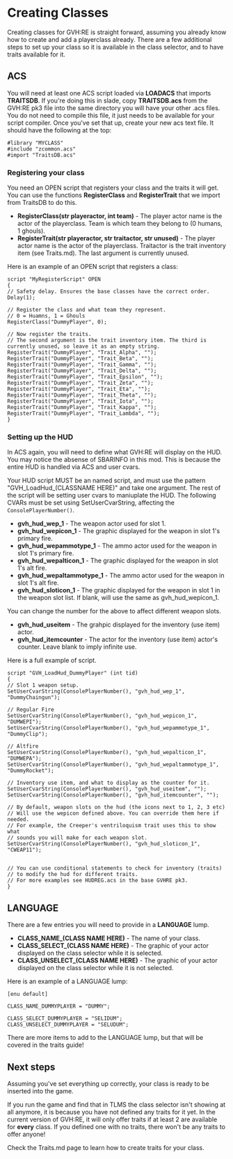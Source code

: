 # Creating Classes

Creating classes for GVH:RE is straight forward, assuming you already know how to create and add a playerclass already. There are a few additional steps to set up your class so it is available in the class selector, and to have traits available for it.

## ACS

You will need at least one ACS script loaded via **LOADACS** that imports **TRAITSDB**. If you're doing this in slade, copy **TRAITSDB.acs** from the GVH:RE pk3 file into the same directory you will have your other .acs files. You do not need to compile this file, it just needs to be available for your script compiler. Once you've set that up, create your new acs text file. It should have the following at the top:

```
#library "MYCLASS"
#include "zcommon.acs"
#import "TraitsDB.acs"
```

### Registering your class

You need an OPEN script that registers your class and the traits it will get. You can use the functions **RegisterClass** and **RegisterTrait** that we import from TraitsDB to do this. 

- **RegisterClass(str playeractor, int team)** - The player actor name is the actor of the playerclass. Team is which team they belong to (0 humans, 1 ghouls).
- **RegisterTrait(str playeractor, str traitactor, str unused)** - The player actor name is the actor of the playerclass. Traitactor is the trait inventory item (see Traits.md). The last argument is currently unused.

Here is an example of an OPEN script that registers a class:

```
script "MyRegisterScript" OPEN
{
// Safety delay. Ensures the base classes have the correct order.
Delay(1);

// Register the class and what team they represent.
// 0 = Huamns, 1 = Ghouls
RegisterClass("DummyPlayer", 0);

// Now register the traits.
// The second argument is the trait inventory item. The third is currently unused, so leave it as an empty string.
RegisterTrait("DummyPlayer", "Trait_Alpha", "");
RegisterTrait("DummyPlayer", "Trait_Beta", "");
RegisterTrait("DummyPlayer", "Trait_Gamma", "");
RegisterTrait("DummyPlayer", "Trait_Delta", "");
RegisterTrait("DummyPlayer", "Trait_Epsilon", "");
RegisterTrait("DummyPlayer", "Trait_Zeta", "");
RegisterTrait("DummyPlayer", "Trait_Eta", "");
RegisterTrait("DummyPlayer", "Trait_Theta", "");
RegisterTrait("DummyPlayer", "Trait_Iota", "");
RegisterTrait("DummyPlayer", "Trait_Kappa", "");
RegisterTrait("DummyPlayer", "Trait_Lambda", "");
}
```

### Setting up the HUD

In ACS again, you will need to define what GVH:RE will display on the HUD. You may notice the absense of SBARINFO in this mod. This is because the entire HUD is handled via ACS and user cvars.

Your HUD script MUST be an named script, and must use the pattern "GVH_LoadHud_(CLASSNAME HERE)" and take one argument. The rest of the script will be setting user cvars to maniuplate the HUD. The following CVARs must be set using SetUserCvarString, affecting the ```ConsolePlayerNumber()```.

- **gvh_hud_wep_1** - The weapon actor used for slot 1.
- **gvh_hud_wepicon_1** - The graphic displayed for the weapon in slot 1's primary fire.
- **gvh_hud_wepammotype_1** - The ammo actor used for the weapon in slot 1's primary fire.
- **gvh_hud_wepalticon_1** - The graphic displayed for the weapon in slot 1's alt fire.
- **gvh_hud_wepaltammotype_1** - The ammo actor used for the weapon in slot 1's alt fire.
- **gvh_hud_sloticon_1** - The graphic displayed for the weapon in slot 1 in the weapon slot list. If blank, will use the same as gvh_hud_wepicon_1.

You can change the number for the above to affect different weapon slots.

- **gvh_hud_useitem** - The grahpic displayed for the inventory (use item) actor.
- **gvh_hud_itemcounter** - The actor for the inventory (use item) actor's counter. Leave blank to imply infinite use.

Here is a full example of script.

```
script "GVH_LoadHud_DummyPlayer" (int tid)
{
// Slot 1 weapon setup.
SetUserCvarString(ConsolePlayerNumber(), "gvh_hud_wep_1", "DummyChaingun");

// Regular Fire
SetUserCvarString(ConsolePlayerNumber(), "gvh_hud_wepicon_1", "DUMWEPI");
SetUserCvarString(ConsolePlayerNumber(), "gvh_hud_wepammotype_1", "DummyClip");

// Altfire
SetUserCvarString(ConsolePlayerNumber(), "gvh_hud_wepalticon_1", "DUMWEPA");
SetUserCvarString(ConsolePlayerNumber(), "gvh_hud_wepaltammotype_1", "DummyRocket");

// Inventory use item, and what to display as the counter for it.
SetUserCvarString(ConsolePlayerNumber(), "gvh_hud_useitem", "");
SetUserCvarString(ConsolePlayerNumber(), "gvh_hud_itemcounter", "");

// By default, weapon slots on the hud (the icons next to 1, 2, 3 etc)
// Will use the wepicon defined above. You can override them here if needed.
// For example, the Creeper's ventriloquism trait uses this to show what
// sounds you will make for each weapon slot.
SetUserCvarString(ConsolePlayerNumber(), "gvh_hud_sloticon_1", "CWEAP11");


// You can use conditional statements to check for inventory (traits)
// to modify the hud for different traits.
// For more examples see HUDREG.acs in the base GVHRE pk3.
}
```
## LANGUAGE

There are a few entries you will need to provide in a **LANGUAGE** lump.

- **CLASS_NAME_(CLASS NAME HERE)** - The name of your class.
- **CLASS_SELECT_(CLASS NAME HERE)** - The graphic of your actor displayed on the class selector while it is selected.
- **CLASS_UNSELECT_(CLASS NAME HERE)** - The graphic of your actor displayed on the class selector while it is not selected.

Here is an example of a LANGUAGE lump:

```
[enu default]

CLASS_NAME_DUMMYPLAYER = "DUMMY";

CLASS_SELECT_DUMMYPLAYER = "SELIDUM";
CLASS_UNSELECT_DUMMYPLAYER = "SELUDUM";
```

There are more items to add to the LANGUAGE lump, but that will be covered in the traits guide!

## Next steps

Assuming you've set everything up correctly, your class is ready to be inserted into the game.

If you run the game and find that in TLMS the class selector isn't showing at all anymore, it is because you have not defined any traits for it yet. In the current version of GVH:RE, it will only offer traits if at least 2 are available for **every** class. If you defined one with no traits, there won't be any traits to offer anyone!

Check the Traits.md page to learn how to create traits for your class.
